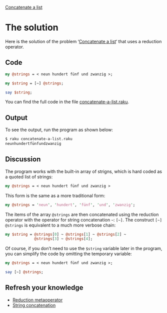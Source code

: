 [Concatenate a list](../)

# The solution

Here is the solution of the problem ‘[Concatenate a list](../)‘ that uses a reduction operator.

## Code

```perl
my @strings = < neun hundert fünf und zwanzig >;

my $string = [~] @strings;

say $string;
```

You can find the full code in the file [concatenate-a-list.raku](https://github.com/ash/raku-course/blob/master/problems/concatenate-a-list/solution/concatenate-a-list.raku).

## Output

To see the output, run the program as shown below:

```perl
$ raku concatenate-a-list.raku
neunhundertfünfundzwanzig
```

## Discussion

The program works with the built-in array of strigns, which is hard coded as a quoted list of strings:

```perl
my @strings = < neun hundert fünf und zwanzig >
```

This form is the same as a more traditional form:

```perl
my @strings = 'neun', 'hundert', 'fünf', 'und', 'zwanzig';
```

The items of the array `@strings` are then concatenated using the reduction operator with the operator for string concatenation `~`: `[~]`. The construct `[~] @strings` is equivalent to a much more verbose chain:

```perl
my $string = @strings[0] ~ @strings[1] ~ @strings[2] ~
             @strings[3] ~ @strings[4];
```

Of course, if you don’t need to use the `$string` variable later in the program, you can simplify the code by omitting the temporary variable:

```perl
my @strings = < neun hundert fünf und zwanzig >;

say [~] @strings;
```

## Refresh your knowledge

* [Reduction metaoperator](/raku-course/metaoperators/reduction-metaoperators)
* [String concatenation](string-concatenation)
